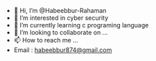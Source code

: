 - 👋 Hi, I’m @Habeebbur-Rahaman
- 👀 I’m interested in cyber security 
- 🌱 I’m currently learning c programing language 
- 💞️ I’m looking to collaborate on ...
- 📫 How to reach me ...
- Email : habeebbur874@gmail.com
<!---
Habeebbur-Rahaman/Habeebbur-Rahaman is a ✨ special ✨ repository because its `README.md` (this file) appears on your GitHub profile.
You can click the Preview link to take a look at your changes.
--->
